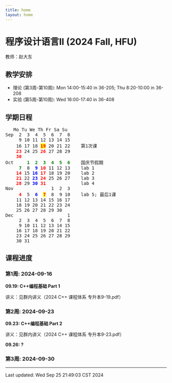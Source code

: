 ```yaml
---
title: home
layout: home
---
```


# 程序设计语言II (2024 Fall, HFU)

教师：赵大东

## 教学安排

- 理论 (第3周-第10周): Mon 14:00-15:40 in 36-205; Thu 8:20-10:00 in 36-208
- 实验 (第5周-第10周): Wed 16:00-17:40 in 36-408

## 学期日程

<pre>	Mo Tu We Th Fr Sa Su
Sep	 2  3  4  5  6  7  8	
	 9 10 11 12 13 14 15	
	16 17 18 <span style="background:yellow; color: red;"><b>19</b></span> 20 21 22    第1次课
	<span style="color: red;"><b>23</b></span> 24 25 <span style="color: red;"><b>26</b></span> 27 28 29	
	<span style="color: red;"><b>30</b></span>
Oct	    <span style="color: green;"><b>1  2  3  4  5  6</b></span>    国庆节假期
	<span style="color: green;"><b> 7</b></span>  8  <span style="color: blue;"><b>9</b></span> <span style="color: red;"><b>10</b></span> 11 12 13    lab 1
	<span style="color: red;"><b>14</b></span> 15 <span style="color: blue;"><b>16</b></span> <span style="color: red;"><b>17</b></span> 18 19 20    lab 2
	<span style="color: red;"><b>21</b></span> 22 <span style="color: blue;"><b>23</b></span> <span style="color: red;"><b>24</b></span> 25 26 27    lab 3
	<span style="color: red;"><b>28</b></span> 29 <span style="color: blue;"><b>30</b></span> <span style="color: red;"><b>31</b></span>             lab 4
Nov	             1  2  3	
	 <span style="color: red;"><b>4</b></span>  5  <span style="color: blue;"><b>6</b></span>  <span style="background:yellow; color: red"><b>7</b></span>  8  9 10    lab 5; 最后1课
	11 12 13 14 15 16 17	
	18 19 20 21 22 23 24    
	25 26 27 28 29 30   
Dec	                   1
	 2  3  4  5  6  7  8	
	 9 10 11 12 13 14 15	
	16 17 18 19 20 21 22
	23 24 25 26 27 28 29
	30 31
</pre>


## 课程进度

### 第1周: 2024-09-16

**09.19:    C++编程基础 Part 1**

讲义：见群内讲义（2024 C++ 课程体系 专升本9-19.pdf）

### 第2周: 2024-09-23

**09.23:    C++编程基础 Part 2**

讲义：见群内讲义（2024 C++ 课程体系 专升本9-23.pdf）

**09.26:    ?**

### 第3周: 2024-09-30

---

Last updated: Wed Sep 25 21:49:03 CST 2024
